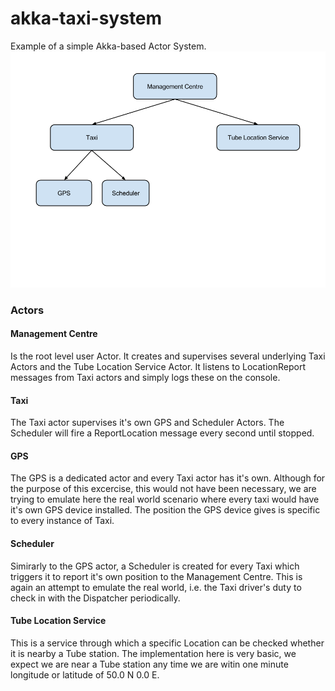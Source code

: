 akka-taxi-system
================

Example of a simple Akka-based Actor System.
![actor supervision hierarchy](/doc/TaxiSystemActorSupervisionHierarchy.png?raw=true)
### Actors
#### Management Centre
Is the root level user Actor. It creates and supervises several underlying Taxi Actors and the Tube Location Service Actor. 
It listens to LocationReport messages from Taxi actors and simply logs these on the console.

#### Taxi
The Taxi actor supervises it's own GPS and Scheduler Actors. The Scheduler will fire a ReportLocation message every second until stopped.

#### GPS
The GPS is a dedicated actor and every Taxi actor has it's own. Although for the purpose of this excercise, this would not have been necessary,
we are trying to emulate here the real world scenario where every taxi would have it's own GPS device installed. The position the GPS device gives is specific to every instance of Taxi.

#### Scheduler
Simirarly to the  GPS actor, a Scheduler is created for every Taxi which triggers it to report it's own position to the Management Centre. This is again an attempt to emulate the real world, i.e. the Taxi driver's duty to check in with the Dispatcher periodically.

#### Tube Location Service
This is a service through which a specific Location can be checked whether it is nearby a Tube station. The implementation here is very basic, we expect we are near a Tube station any time we are witin one minute longitude or latitude of 50.0 N 0.0 E.

